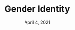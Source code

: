 ---
layout: project
title: Gender Identity
date: April 4, 2021
desc: This photo represents what the ideals of gender idenity are for women in modern western society including beauty, grace, and style. We teach these ideals to children from a young age.
category: photo , design
# cta:
  #title: Google Me!
  #url: https://www.google.com/search?q=grace
thumb: /images/portfolio/gender.jpg
images:
  - image:
    url: /images/portfolio/gender.jpg
    desc: Gender Indentity
---